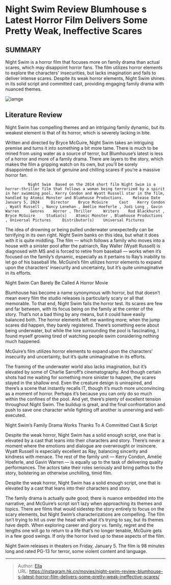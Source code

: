 # Night Swim Review Blumhouse s Latest Horror Film Delivers Some Pretty Weak, Ineffective Scares


## SUMMARY 



  Night Swim is a horror film that focuses more on family drama than actual scares, which may disappoint horror fans.   The film utilizes horror elements to explore the characters&#39; insecurities, but lacks imagination and fails to deliver intense scares.   Despite its weak horror elements, Night Swim shines in its solid script and committed cast, providing engaging family drama with nuanced themes.  

![iamge](https://static1.srcdn.com/wordpress/wp-content/uploads/2024/01/gavin-warren-stares-at-a-pool-spirit-in-night-swim.jpg)

## Literature Review

Night Swim has compelling themes and an intriguing family dynamic, but its weakest element is that of its horror, which is severely lacking in bite.




Written and directed by Bryce McGuire, Night Swim takes an intriguing premise and turns it into something a bit more tame. There is much to be mined from using water as a source of terror, but Blumhouse’s latest is less of a horror and more of a family drama. There are layers to the story, which makes the film a gripping watch on its own, but you’ll be sorely disappointed in the lack of genuine and chilling scares if you’re a massive horror fan.




              Night Swim  Based on the 2014 short film Night Swim is a horror-thriller film that follows a woman being terrorized by a spirit in her swimming pool. Kerry Condon and Wyatt Russell star in the film, handled by Atomic Monster and Blumhouse Productions.    Release Date    January 5, 2024     Director    Bryce McGuire     Cast    Kerry Condon , Wyatt Russell , Nancy Lenehan , Amélie Hoeferle , Jodi Long , Gavin Warren     Genres    Horror , Thriller     Writers    Rod Blackhurst , Bryce McGuire     Studio(s)    Atomic Monster , Blumhouse Productions , Universal Pictures     Distributor(s)    Universal Pictures      

The idea of drowning or being pulled underwater unexpectedly can be terrifying in its own right. Night Swim banks on this idea, but what it does with it is quite middling. The film — which follows a family who moves into a house with a sinister pool after the patriarch, Ray Waller (Wyatt Russell) is diagnosed with MS and is forced to retire from baseball — works when it’s focused on the family’s dynamic, especially as it pertains to Ray’s inability to let go of his baseball life. McGuire’s film utilizes horror elements to expand upon the characters’ insecurity and uncertainty, but it’s quite unimaginative in its efforts.


 Night Swim Can Barely Be Called A Horror Movie 
         




Blumhouse has become a name synonymous with horror, but that doesn’t mean every film the studio releases is particularly scary or all that memorable. To that end, Night Swim fails the horror test. Its scares are few and far between, with its focus being on the family at the center of the story. That’s not a bad thing by any means, but it could have easily balanced both. The horror elements left me wanting more; when the jump scares did happen, they barely registered. There’s something eerie about being underwater, but while the lore surrounding the pool is fascinating, I found myself growing tired of watching people swim considering nothing much happened.



McGuire’s film utilizes horror elements to expand upon the characters’ insecurity and uncertainty, but it’s quite unimaginative in its efforts.




The framing of the underwater world also lacks imagination, but it’s elevated by some of Charlie Sarroff’s cinematography. And though certain shots had me waiting for something more sinister to happen, the scares stayed in the shallow end. Even the creature design is uninspired, and there’s a scene that instantly recalls IT, though it’s much more unconvincing as a moment of horror. Perhaps it’s because you can only do so much within the confines of the pool. And yet, there’s plenty of excellent tension throughout Night Swim. The buildup is great, and the final confrontation and push to save one character while fighting off another is unnerving and well-executed.






 Night Swim’s Family Drama Works Thanks To A Committed Cast &amp; Script 

 

Despite the weak horror, Night Swim has a solid enough script, one that is elevated by a cast that leans into their characters and story. There’s never a moment where the emotions and dialogue are overwrought or insincere. Wyatt Russell is especially excellent as Ray, balancing sincerity and kindness with menace. The rest of the family unit — Kerry Condon, Amélie Hoeferle, and Gavin Warren — is equally up to the task of delivering quality performances. The actors take their roles seriously and bring pathos to the story, bolstering an otherwise unchilling, timid film.



Despite the weak horror, Night Swim has a solid enough script, one that is elevated by a cast that leans into their characters and story.







The family drama is actually quite good; there is nuance embedded into the narrative, and McGuire’s script isn’t lazy when approaching its themes and topics. There are films that would sidestep the story entirely to focus on the scary elements, but Night Swim’s characterizations are compelling. The film isn’t trying to hit us over the head with what it’s trying to say, but its themes have depth. When exploring career and glory vs. family, regret and the lengths one will go to return to a life that’s no longer tenable, McGuire gets in a few good swings. If only the horror lived up to these aspects of the film.



Night Swim releases in theaters on Friday, January 5. The film is 98 minutes long and rated PG-13 for terror, some violent content and language.





---

> Author: [Ella](https://instagram.hk.cn/)  
> URL: https://instagram.hk.cn/movies/night-swim-review-blumhouse-s-latest-horror-film-delivers-some-pretty-weak-ineffective-scares/  

